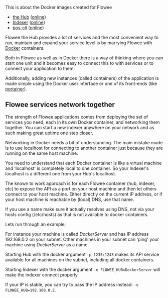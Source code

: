 This is about the Docker images created for Flowee

* [the Hub](hub/README.md) ([online](https://hub.docker.com/r/flowee/hub))
* [Indexer](indexer/README.md) ([online](https://hub.docker.com/r/flowee/indexer))
* [pos-cli](pos-cli/README.md) ([online](https://hub.docker.com/r/flowee/pos-cli))

Flowee the Hub provides a lot of services and the most convenient way to
run, maintain and expand your service level is by marrying Flowee with
[Docker](https://docker.com) containers.

Both in Flowee as well as in Docker there is a way of thinking where you
can start one unit and it becomes easy to connect this to with services or to
connect your application to them.

Additionally, adding new instances (called containers) of the application
is made simple using the Docker user interface or one of its front-ends
(like [portainer](http://portainer.io)).


## Flowee services network together

The strength of Flowee applications comes from deploying the set of
services you need, each in its own Docker container, and networking them
together. You can start a new indexer anywhere on your network and as such
making great uptime one step closer.

Networking in Docker needs a bit of understanding. The main mistake made is
to use localhost for connecting to another container just because they are
running on the same host machine.

You need to understand that each Docker container is like a virtual machine
and 'localhost' is completely local to one container. So your Indexer's
localhost is a different one from your Hub's localhost.

The known to work approach is for each Flowee container (hub, indexer, etc)
to expose the API as a port on your host machine and then let others
connect to your host machine. Either directly on the current IP address, or
if your host machine is reachable by (local) DNS, use that name.

If you use a name make sure it actually resolves using DNS, not via your
hosts config (/etc/hosts) as that is not available to docker containers.


Lets run through an example;

For instance your machine is called *DockerServer* and has IP address
192.168.0.2 on your subnet. Other machines in your subnet can 'ping' your
machine using *DockerServer* as a name.

Starting Hub with the docker argument `-p 1235:1245` makes its API service
available for all machines on the subnet, including all docker containers.

Starting Indexer with the docker argument `-e FLOWEE_HUB=DockerServer` will
make the indexer connect properly.

If your IP is stable, you can try to pass the IP address instead:
`-e FLOWEE_HUB=192.168.0.2`.

